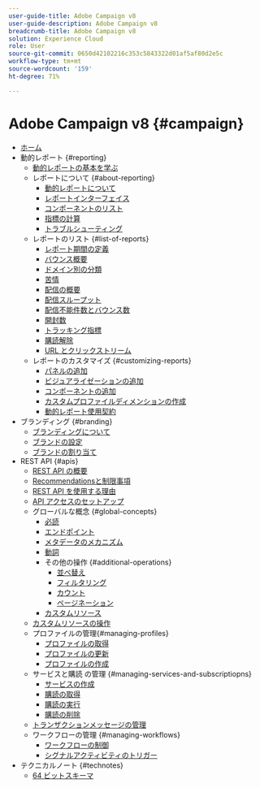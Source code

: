```yaml
---
user-guide-title: Adobe Campaign v8
user-guide-description: Adobe Campaign v8
breadcrumb-title: Adobe Campaign v8
solution: Experience Cloud
role: User
source-git-commit: 0650d42102216c353c5843322d01af5af80d2e5c
workflow-type: tm+mt
source-wordcount: '159'
ht-degree: 71%

---
```


# Adobe Campaign v8 {#campaign}

+ [ホーム](campaign-standard-migration-home.md)
+ 動的レポート {#reporting}
   + [動的レポートの基本を学ぶ](reporting/get-started-reporting.md)
   + レポートについて {#about-reporting}
      + [動的レポートについて](reporting/about-dynamic-reports.md)
      + [レポートインターフェイス](reporting/reporting-interface.md)
      + [コンポーネントのリスト](reporting/list-of-components.md)
      + [指標の計算](reporting/indicator-calculation.md)
      + [トラブルシューティング](reporting/troubleshooting.md)
   + レポートのリスト {#list-of-reports}
      + [レポート期間の定義](reporting/defining-the-report-period.md)
      + [バウンス概要](reporting/bounce-summary.md)
      + [ドメイン別の分類](reporting/breakdown-by-domains.md)
      + [苦情](reporting/complaints.md)
      + [配信の概要](reporting/delivery-summary.md)
      + [配信スループット](reporting/delivery-throughput.md)
      + [配信不能件数とバウンス数](reporting/non-deliverables-and-bounces.md)
      + [開封数](reporting/opens.md)
      + [トラッキング指標](reporting/tracking-indicators.md)
      + [購読解除](reporting/unsubscriptions.md)
      + [URL とクリックストリーム](reporting/urls-and-click-streams.md)
   + レポートのカスタマイズ {#customizing-reports}
      + [パネルの追加](reporting/adding-panels.md)
      + [ビジュアライゼーションの追加](reporting/adding-visualizations.md)
      + [コンポーネントの追加](reporting/adding-components.md)
      + [カスタムプロファイルディメンションの作成](reporting/creating-a-custom-profile-dimension.md)
      + [動的レポート使用契約](reporting/pii-agreement.md)
+ ブランディング {#branding}
   + [ブランディングについて](branding/branding-gs.md)
   + [ブランドの設定](branding/branding-configure.md)
   + [ブランドの割り当て](branding/branding-assign.md)
+ REST API {#apis}
   + [REST API の概要](api/get-started-apis.md)
   + [Recommendationsと制限事項](api/limitations.md)
   + [REST API を使用する理由](api/why-using-campaign-standard-apis.md)
   + [API アクセスのセットアップ](api/setting-up-api-access.md)
   + グローバルな概念 {#global-concepts}
      + [必読](api/must-read.md)
      + [エンドポイント](api/endpoints.md)
      + [メタデータのメカニズム](api/metadata-mechanism.md)
      + [動詞](api/verbs.md)
      + その他の操作 {#additional-operations}
         + [並べ替え](api/sorting.md)
         + [フィルタリング](api/filtering.md)
         + [カウント](api/counting.md)
         + [ページネーション](api/pagination.md)
      + [カスタムリソース](api/custom-resources.md)
   + [カスタムリソースの操作](api/interacting-with-custom-resources.md)
   + プロファイルの管理{#managing-profiles}
      + [プロファイルの取得](api/retrieving-profiles.md)
      + [プロファイルの更新](api/updating-profiles.md)
      + [プロファイルの作成](api/creating-profiles-api.md)
   + サービスと購読 の管理 {#managing-services-and-subscriptiopns}
      + [サービスの作成](api/creating-a-service.md)
      + [購読の取得](api/retrieving-subscriptions.md)
      + [購読の実行](api/perform-subscriptions.md)
      + [購読の削除](api/deleting-subscriptions.md)
   + [トランザクションメッセージの管理](api/managing-transactional-messages.md)
   + ワークフローの管理 {#managing-workflows}
      + [ワークフローの制御](api/controlling-a-workflow.md)
      + [シグナルアクティビティのトリガー](api/triggering-a-signal-activity.md)
+ テクニカルノート {#technotes}
   + [64 ビットスキーマ](technotes/64-bit-tables.md)

